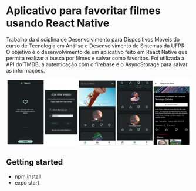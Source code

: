 # Aplicativo para favoritar filmes usando React Native

Trabalho da disciplina de Desenvolvimento para Dispositivos Móveis do curso de Tecnologia em Análise e Desenvolvimento de Sistemas da UFPR. O objetivo é o desenvolvimento de um aplicativo feito em React Native que permita realizar a busca por filmes e salvar como favoritos. Foi utilizada a API do TMDB, a autenticação com o firebase e o AsyncStorage para salvar as informações.

![](tmdb-ddm.png)

## Getting started

- npm install
- expo start
